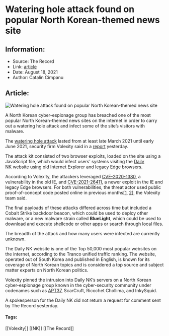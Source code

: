 # Watering hole attack found on popular North Korean-themed news site
### 

## Information:
+ Source: The Record
+ Link: [article](https://therecord.media/watering-hole-attack-found-on-popular-north-korean-themed-news-site/)
+ Date: August 18, 2021
+ Author: Catalin Cimpanu


## Article:
![Watering hole attack found on popular North Korean-themed news site](https://therecord.media/wp-content/uploads/2021/08/Kim-Jong-un.jpg)

A North Korean cyber-espionage group has breached one of the most popular North Korean-themed news sites on the internet in order to carry out a watering hole attack and infect some of the site’s visitors with malware.


The [watering hole attack](https://en.wikipedia.org/wiki/Watering_hole_attack) lasted from at least late March 2021 until early June 2021, security firm Volexity said in a [report](https://www.volexity.com/blog/2021/08/17/north-korean-apt-inkysquid-infects-victims-using-browser-exploits/) yesterday.


The attack kit consisted of two browser exploits, loaded on the site using a JavaScript file, which would infect users’ systems visiting the [Daily NK](https://en.wikipedia.org/wiki/Daily_NK) website using old Internet Explorer and legacy Edge browsers.


According to Volexity, the attackers leveraged [CVE-2020-1380](https://msrc.microsoft.com/update-guide/en-US/vulnerability/CVE-2020-1380), a vulnerability in the old IE, and [CVE-2021-26411](https://msrc.microsoft.com/update-guide/vulnerability/CVE-2021-26411), a newer exploit in the IE and legacy Edge browsers. For both vulnerabilities, the threat actor used public proof-of-concept code posted online in previous months[[1](https://www.trendmicro.com/en_us/research/20/h/cve-2020-1380-analysis-of-recently-fixed-ie-zero-day.html), [2](https://enki.co.kr/blog/2021/02/04/ie_0day.html)], the Volexity team said.


The final payloads of these attacks differed across time but included a Cobalt Strike backdoor beacon, which could be used to deploy other malware, or a new malware strain called **BlueLight**, which could be used to download and execute shellcode or other apps or search through local files.


The breadth of the attack and how many users were infected are currently unknown.


The Daily NK website is one of the Top 50,000 most popular websites on the internet, according to the Tranco unified traffic ranking. The website, operated out of South Korea and published in English, is known for its coverage of North Korean topics and is considered a top source and subject matter experts on North Korean politics.


Volexity pinned the intrusion into Daily NK’s servers on a North Korean cyber-espionage group known in the cyber-security community under codenames such as [APT37](https://malpedia.caad.fkie.fraunhofer.de/actor/apt37), ScarCruft, Ricochet Chollima, and InkySquid.


A spokesperson for the Daily NK did not return a request for comment sent by The Record yesterday.





#### Tags:
[[Volexity]] [[NK]] [[The Record]]
